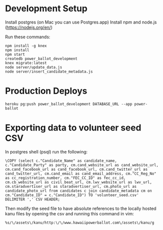 # Development Setup

Install postgres (on Mac you can use Postgres.app)
Install npm and node.js (https://nodejs.org/en/)

Run these commands:

    npm install -g knex
    npm install
    npm start
    createdb power_ballot_development
    knex migrate:latest
    node server/update_data.js
    node server/insert_candidate_metadata.js

# Production Deploys

    heroku pg:push power_ballot_development DATABASE_URL --app power-ballot

# Exporting data to volunteer seed CSV

In postgres shell (psql) run the following:

    \COPY (select c."Candidate_Name" as candidate_name, c."Candidate_Party" as party, cm.cand_website_url as cand_website_url, cm.cand_facebook_url as cand_facebook_url, cm.cand_twitter_url as cand_twitter_url, cm.cand_email as cand_email_address, cm."CC_Reg_No" as cc_registration_number, cm."FEC_CC_ID" as fec_cc_id, cm.cb_website_url as civil_beat_url, cm.lwv_website_url as lwv_url, cm.staradvertiser_url as staradvertiser_url, cm.photo_url as candidate_photo_url from candidates c join candidate_metadata cm on cm."Candidate_ID" = c."Candidate_ID") TO 'volunteer_seed.csv' DELIMITER ',' CSV HEADER;

Then modify the seed file to have absolute references to the locally hosted kanu files by opening the csv and running this command in vim: 

    %s/\/assets\/kanu/http:\/\/www.hawaiipowerballot.com\/assets\/kanu/g
